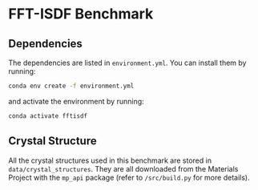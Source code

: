# FFT-ISDF Benchmark

## Dependencies

The dependencies are listed in `environment.yml`. You can install them by running:

```bash
conda env create -f environment.yml
```

and activate the environment by running:

```bash
conda activate fftisdf
```

## Crystal Structure
All the crystal structures used in this benchmark are stored in `data/crystal_structures`. They are all downloaded from the Materials Project
with the `mp_api` package (refer to `/src/build.py` for more details).

